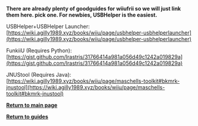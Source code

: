**There are already plenty of goodguides for wiiufrii so we will just link them here. pick one.  For newbies, USBHelper is the easiest.**

USBHelper+USBHelper Launcher:  
[https://wiki.agilly1989.xyz/books/wiiu/page/usbhelper-usbhelperlauncher](https://wiki.agilly1989.xyz/books/wiiu/page/usbhelper-usbhelperlauncher)  

FunkiiU (Requires Python):  
[https://gist.github.com/Irastris/31766414a981a056d49c1242a019829a](https://gist.github.com/Irastris/31766414a981a056d49c1242a019829a)  

JNUStool (Requires Java):  
[https://wiki.agilly1989.xyz/books/wiiu/page/maschells-toolkit#bkmrk-jnustool](https://wiki.agilly1989.xyz/books/wiiu/page/maschells-toolkit#bkmrk-jnustool)

**[Return to main page](https://magolol.github.io)**

**[Return to guides](https://magolol.github.io)**
